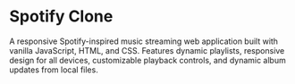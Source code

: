# Spotify Clone 
 A responsive Spotify-inspired music streaming web application built with vanilla JavaScript, HTML, and CSS. Features dynamic playlists, responsive design for all devices, customizable playback controls, and dynamic album updates from local files.

